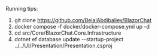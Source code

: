 Running tips:
  1. git clone https://github.com/BelalAbdibaliev/BlazorChat
  2. docker compose -f docker/docker-compose.yml up -d
  3. cd src/Core/BlazorChat.Core.Infrastructure
  4. dotnet ef database update --startup-project ../../UI/Presentation/Presentation.csproj
